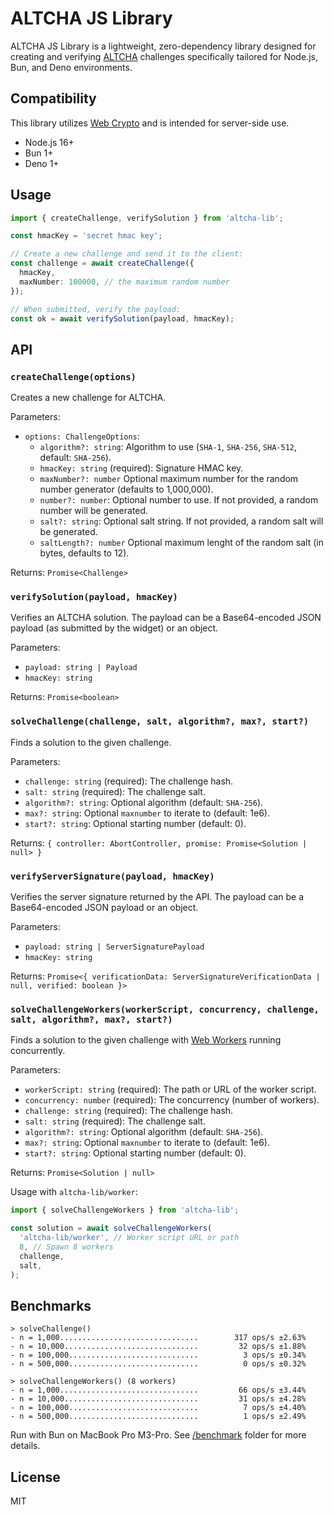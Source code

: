 # ALTCHA JS Library

ALTCHA JS Library is a lightweight, zero-dependency library designed for creating and verifying [ALTCHA](https://altcha.org) challenges specifically tailored for Node.js, Bun, and Deno environments.

## Compatibility

This library utilizes [Web Crypto](https://developer.mozilla.org/en-US/docs/Web/API/SubtleCrypto) and is intended for server-side use.

- Node.js 16+
- Bun 1+
- Deno 1+

## Usage

```ts
import { createChallenge, verifySolution } from 'altcha-lib';

const hmacKey = 'secret hmac key';

// Create a new challenge and send it to the client:
const challenge = await createChallenge({
  hmacKey,
  maxNumber: 100000, // the maximum random number
});

// When submitted, verify the payload:
const ok = await verifySolution(payload, hmacKey);
```

## API

### `createChallenge(options)`

Creates a new challenge for ALTCHA.

Parameters:

- `options: ChallengeOptions`:
  - `algorithm?: string`: Algorithm to use (`SHA-1`, `SHA-256`, `SHA-512`, default: `SHA-256`).
  - `hmacKey: string` (required): Signature HMAC key.
  - `maxNumber?: number` Optional maximum number for the random number generator (defaults to 1,000,000).
  - `number?: number`: Optional number to use. If not provided, a random number will be generated.
  - `salt?: string`: Optional salt string. If not provided, a random salt will be generated.
  - `saltLength?: number` Optional maximum lenght of the random salt (in bytes, defaults to 12).

Returns: `Promise<Challenge>`

### `verifySolution(payload, hmacKey)`

Verifies an ALTCHA solution. The payload can be a Base64-encoded JSON payload (as submitted by the widget) or an object.

Parameters:

- `payload: string | Payload`
- `hmacKey: string`

Returns: `Promise<boolean>`

### `solveChallenge(challenge, salt, algorithm?, max?, start?)`

Finds a solution to the given challenge. 

Parameters:

- `challenge: string` (required): The challenge hash.
- `salt: string` (required): The challenge salt.
- `algorithm?: string`: Optional algorithm (default: `SHA-256`).
- `max?: string`: Optional `maxnumber` to iterate to (default: 1e6).
- `start?: string`: Optional starting number (default: 0).

Returns: `{ controller: AbortController, promise: Promise<Solution | null> }`

### `verifyServerSignature(payload, hmacKey)`

Verifies the server signature returned by the API. The payload can be a Base64-encoded JSON payload or an object.

Parameters:

- `payload: string | ServerSignaturePayload`
- `hmacKey: string`

Returns: `Promise<{ verificationData: ServerSignatureVerificationData | null, verified: boolean }>`

### `solveChallengeWorkers(workerScript, concurrency, challenge, salt, algorithm?, max?, start?)`

Finds a solution to the given challenge with [Web Workers](https://developer.mozilla.org/en-US/docs/Web/API/Worker/Worker) running concurrently. 

Parameters:

- `workerScript: string` (required): The path or URL of the worker script.
- `concurrency: number` (required): The concurrency (number of workers).
- `challenge: string` (required): The challenge hash.
- `salt: string` (required): The challenge salt.
- `algorithm?: string`: Optional algorithm (default: `SHA-256`).
- `max?: string`: Optional `maxnumber` to iterate to (default: 1e6).
- `start?: string`: Optional starting number (default: 0).

Returns: `Promise<Solution | null>`

Usage with `altcha-lib/worker`:

```ts
import { solveChallengeWorkers } from 'altcha-lib';

const solution = await solveChallengeWorkers(
  'altcha-lib/worker', // Worker script URL or path
  8, // Spawn 8 workers
  challenge,
  salt,
);
```

## Benchmarks

```
> solveChallenge()
- n = 1,000...............................        317 ops/s ±2.63%
- n = 10,000..............................         32 ops/s ±1.88%
- n = 100,000.............................          3 ops/s ±0.34%
- n = 500,000.............................          0 ops/s ±0.32%

> solveChallengeWorkers() (8 workers)
- n = 1,000...............................         66 ops/s ±3.44%
- n = 10,000..............................         31 ops/s ±4.28%
- n = 100,000.............................          7 ops/s ±4.40%
- n = 500,000.............................          1 ops/s ±2.49%
```

Run with Bun on MacBook Pro M3-Pro. See [/benchmark](/benchmark/) folder for more details.

## License

MIT